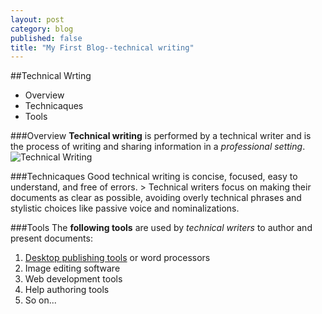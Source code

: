 ```yaml
---
layout: post
category: blog
published: false
title: "My First Blog--technical writing"
---
```


##Technical Wrting 
- Overview
- Technicaques
- Tools

###Overview
**Technical writing** is performed by a technical writer and is the process of writing and sharing information in a _professional setting_.
![Technical Writing](/http://personal-blog.henryfuentes.netdna-cdn.com/wp-content/uploads/2015/01/writing-cloud.jpg)

###Technicaques
Good technical writing is concise, focused, easy to understand, and free of errors. > Technical writers focus on making their documents as clear as possible, avoiding overly technical phrases and stylistic choices like passive voice and nominalizations.

###Tools
The **following tools** are used by _technical writers_ to author and present documents:
1. [Desktop publishing tools](http://en.wikipedia.org/wiki/Desktop_publishing) or word processors
2. Image editing software
3. Web development tools
4. Help authoring tools 
5. So on...
